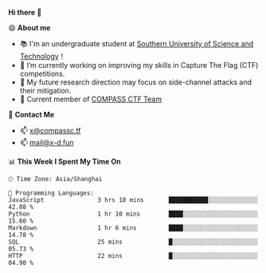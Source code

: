 **Hi there** 👋


😄 **About me**

- 📚 I'm an undergraduate student at [Southern University of Science and Technology](https://www.sustech.edu.cn)！
- 🌱 I’m currently working on improving my skills in Capture The Flag (CTF) competitions.
- 🔭 My future research direction may focus on side-channel attacks and their mitigation.
- 🚩 Current member of [COMPASS CTF Team](https://blog.compassc.tf/) 

👋 **Contact Me**

- 📫 [x@compassc.tf](mailto:x@compassc.tf)
- 📫 [mail@x-d.fun](mailto:mail@x-d.fun)


<!--START_SECTION:waka-->
📊 **This Week I Spent My Time On** 

```text
🕑︎ Time Zone: Asia/Shanghai

💬 Programming Languages: 
JavaScript               3 hrs 10 mins       ███████████░░░░░░░░░░░░░░   42.08 % 
Python                   1 hr 10 mins        ████░░░░░░░░░░░░░░░░░░░░░   15.60 % 
Markdown                 1 hr 6 mins         ████░░░░░░░░░░░░░░░░░░░░░   14.78 % 
SQL                      25 mins             █░░░░░░░░░░░░░░░░░░░░░░░░   05.73 % 
HTTP                     22 mins             █░░░░░░░░░░░░░░░░░░░░░░░░   04.90 % 
```


<!--END_SECTION:waka-->
